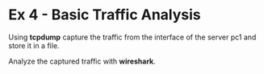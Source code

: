 # Ex 4 - Basic Traffic Analysis

Using **tcpdump** capture the traffic from the interface of the server pc1 and store it in a file.

Analyze the captured traffic with **wireshark**.